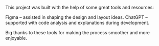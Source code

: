This project was built with the help of some great tools and resources:

Figma – assisted in shaping the design and layout ideas.
ChatGPT – supported with code analysis and explanations during development.

Big thanks to these tools for making the process smoother and more enjoyable.
